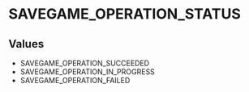 # SAVEGAME_OPERATION_STATUS

## Values
* SAVEGAME_OPERATION_SUCCEEDED
* SAVEGAME_OPERATION_IN_PROGRESS
* SAVEGAME_OPERATION_FAILED